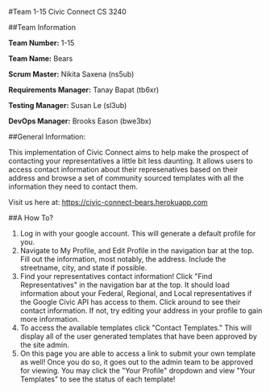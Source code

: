 #Team 1-15 Civic Connect CS 3240

##Team Information

**Team Number:** 1-15

**Team Name:** Bears

**Scrum Master:** Nikita Saxena (ns5ub)

**Requirements Manager:** Tanay Bapat (tb6xr)

**Testing Manager:** Susan Le (sl3ub)

**DevOps Manager:** Brooks Eason (bwe3bx)



##General Information:

This implementation of Civic Connect aims to help make the prospect of contacting your representatives a little bit less daunting. It allows users to access contact information about their represenatives based on their address and browse a set of community sourced templates with all the information they need to contact them.

Visit us here at: https://civic-connect-bears.herokuapp.com  

##A How To?

1. Log in with your google account. This will generate a default profile for you. 
2. Navigate to My Profile, and Edit Profile in the navigation bar at the top. Fill out the information, most notably, the address. Include the streetname, city, and state if possible.
3. Find your representatives contact information! Click "Find Representatives" in the navigation bar at the top. It should load information about your Federal, Regional, and Local representatives if the Google Civic API has access to them. Click around to see their contact information. If not, try editing your address in your profile to gain more information.
4. To access the available templates click "Contact Templates." This will display all of the user generated templates that have been approved by the site admin. 
5. On this page you are able to access a link to submit your own template as well! Once you do so, it goes out to the admin team to be approved for viewing. You may click the "Your Profile" dropdown and view "Your Templates" to see the status of each template! 


